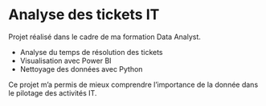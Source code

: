 # Analyse des tickets IT

Projet réalisé dans le cadre de ma formation Data Analyst.

- Analyse du temps de résolution des tickets  
- Visualisation avec Power BI  
- Nettoyage des données avec Python  

Ce projet m’a permis de mieux comprendre l’importance de la donnée dans le pilotage des activités IT.
